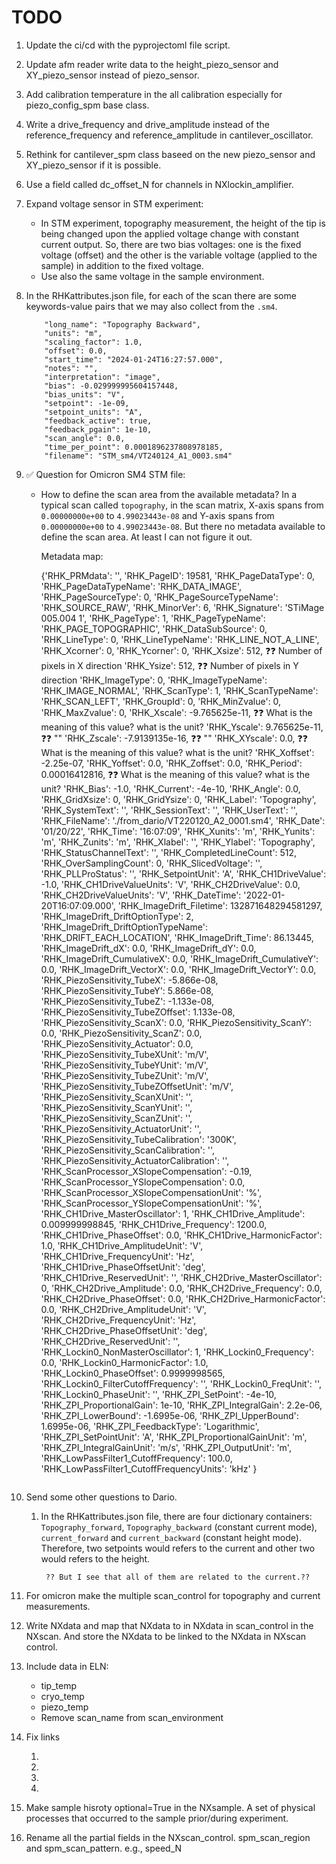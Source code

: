 # TODO
1. Update the ci/cd with the pyprojectoml file script.
2. Update afm reader write data to the height_piezo_sensor and XY_piezo_sensor instead of piezo_sensor.
3. Add calibration temperature in the all calibration especially for piezo_config_spm base class.
4. Write a drive_frequency and drive_amplitude instead of the reference_frequency and reference_amplitude in cantilever_oscillator.
5. Rethink for cantilever_spm class baseed on the new piezo_sensor and XY_piezo_sensor if it is possible.
6. Use a field called dc_offset_N for channels in NXlockin_amplifier.
7. Expand voltage sensor in STM experiment: 
    - In STM experiment, topography measurement, the height of the tip is being changed upon the applied voltage change with constant current output. So, there are two bias voltages: one is the fixed voltage (offset) and the other is the variable voltage (applied to the sample) in addition to the fixed voltage.
    - Use also the same voltage in the sample environment.
8. In the RHKattributes.json file, for each of the scan there are some keywords-value pairs that we may also collect from the `.sm4`.

    ```
        "long_name": "Topography Backward",
        "units": "m",
        "scaling_factor": 1.0,
        "offset": 0.0,
        "start_time": "2024-01-24T16:27:57.000",
        "notes": "",
        "interpretation": "image",
        "bias": -0.029999995604157448,
        "bias_units": "V",
        "setpoint": -1e-09,
        "setpoint_units": "A",
        "feedback_active": true,
        "feedback_pgain": 1e-10,
        "scan_angle": 0.0,
        "time_per_point": 0.0001896237808978185,
        "filename": "STM_sm4/VT240124_A1_0003.sm4"
    ```
9. ✅ Question for Omicron SM4 STM file:
    - How to define the scan area from the available metadata?
        In a typical scan called `topography`, in the scan matrix, X-axis spans from `0.00000000e+00` to `4.99023443e-08`
        and Y-axis spans from `0.00000000e+00` to `4.99023443e-08`. But there no metadata available to define the scan area. At least I can not figure it out.

        Metadata map:

        {'RHK_PRMdata': '',
        'RHK_PageID': 19581,
        'RHK_PageDataType': 0,
        'RHK_PageDataTypeName': 'RHK_DATA_IMAGE',
        'RHK_PageSourceType': 0,
        'RHK_PageSourceTypeName': 'RHK_SOURCE_RAW',
        'RHK_MinorVer': 6,
        'RHK_Signature': 'STiMage 005.004 1',
        'RHK_PageType': 1,
        'RHK_PageTypeName': 'RHK_PAGE_TOPOGRAPHIC',
        'RHK_DataSubSource': 0,
        'RHK_LineType': 0,
        'RHK_LineTypeName': 'RHK_LINE_NOT_A_LINE',
        'RHK_Xcorner': 0,
        'RHK_Ycorner': 0,
        'RHK_Xsize': 512, ❓❓ Number of pixels in X direction
        'RHK_Ysize': 512, ❓❓ Number of pixels in Y direction
        'RHK_ImageType': 0,
        'RHK_ImageTypeName': 'RHK_IMAGE_NORMAL',
        'RHK_ScanType': 1,
        'RHK_ScanTypeName': 'RHK_SCAN_LEFT',
        'RHK_GroupId': 0,
        'RHK_MinZvalue': 0,
        'RHK_MaxZvalue': 0,
        'RHK_Xscale': -9.765625e-11,  ❓❓ What is the meaning of this value? what is the unit?
        'RHK_Yscale': 9.765625e-11,   ❓❓     ""
        'RHK_Zscale': -7.9139135e-16, ❓❓     ""
        'RHK_XYscale': 0.0,    ❓❓ What is the meaning of this value? what is the unit?
        'RHK_Xoffset': -2.25e-07,
        'RHK_Yoffset': 0.0,
        'RHK_Zoffset': 0.0,
        'RHK_Period': 0.00016412816, ❓❓ What is the meaning of this value? what is the unit?
        'RHK_Bias': -1.0,
        'RHK_Current': -4e-10,
        'RHK_Angle': 0.0,
        'RHK_GridXsize': 0,
        'RHK_GridYsize': 0,
        'RHK_Label': 'Topography',
        'RHK_SystemText': '',
        'RHK_SessionText': '',
        'RHK_UserText': '',
        'RHK_FileName': './from_dario/VT220120_A2_0001.sm4',
        'RHK_Date': '01/20/22',
        'RHK_Time': '16:07:09',
        'RHK_Xunits': 'm',
        'RHK_Yunits': 'm',
        'RHK_Zunits': 'm',
        'RHK_Xlabel': '',
        'RHK_Ylabel': 'Topography',
        'RHK_StatusChannelText': '',
        'RHK_CompletedLineCount': 512,
        'RHK_OverSamplingCount': 0,
        'RHK_SlicedVoltage': '',
        'RHK_PLLProStatus': '',
        'RHK_SetpointUnit': 'A',
        'RHK_CH1DriveValue': -1.0,
        'RHK_CH1DriveValueUnits': 'V',
        'RHK_CH2DriveValue': 0.0,
        'RHK_CH2DriveValueUnits': 'V',
        'RHK_DateTime': '2022-01-20T16:07:09.000',
        'RHK_ImageDrift_Filetime': 132871648294581297,
        'RHK_ImageDrift_DriftOptionType': 2,
        'RHK_ImageDrift_DriftOptionTypeName': 'RHK_DRIFT_EACH_LOCATION',
        'RHK_ImageDrift_Time': 86.13445,
        'RHK_ImageDrift_dX': 0.0,
        'RHK_ImageDrift_dY': 0.0,
        'RHK_ImageDrift_CumulativeX': 0.0,
        'RHK_ImageDrift_CumulativeY': 0.0,
        'RHK_ImageDrift_VectorX': 0.0,
        'RHK_ImageDrift_VectorY': 0.0,
        'RHK_PiezoSensitivity_TubeX': -5.866e-08,
        'RHK_PiezoSensitivity_TubeY': 5.866e-08,
        'RHK_PiezoSensitivity_TubeZ': -1.133e-08,
        'RHK_PiezoSensitivity_TubeZOffset': 1.133e-08,
        'RHK_PiezoSensitivity_ScanX': 0.0,
        'RHK_PiezoSensitivity_ScanY': 0.0,
        'RHK_PiezoSensitivity_ScanZ': 0.0,
        'RHK_PiezoSensitivity_Actuator': 0.0,
        'RHK_PiezoSensitivity_TubeXUnit': 'm/V',
        'RHK_PiezoSensitivity_TubeYUnit': 'm/V',
        'RHK_PiezoSensitivity_TubeZUnit': 'm/V',
        'RHK_PiezoSensitivity_TubeZOffsetUnit': 'm/V',
        'RHK_PiezoSensitivity_ScanXUnit': '',
        'RHK_PiezoSensitivity_ScanYUnit': '',
        'RHK_PiezoSensitivity_ScanZUnit': '',
        'RHK_PiezoSensitivity_ActuatorUnit': '',
        'RHK_PiezoSensitivity_TubeCalibration': '300K',
        'RHK_PiezoSensitivity_ScanCalibration': '',
        'RHK_PiezoSensitivity_ActuatorCalibration': '',
        'RHK_ScanProcessor_XSlopeCompensation': -0.19,
        'RHK_ScanProcessor_YSlopeCompensation': 0.0,
        'RHK_ScanProcessor_XSlopeCompensationUnit': '%',
        'RHK_ScanProcessor_YSlopeCompensationUnit': '%',
        'RHK_CH1Drive_MasterOscillator': 1,
        'RHK_CH1Drive_Amplitude': 0.009999998845,
        'RHK_CH1Drive_Frequency': 1200.0,
        'RHK_CH1Drive_PhaseOffset': 0.0,
        'RHK_CH1Drive_HarmonicFactor': 1.0,
        'RHK_CH1Drive_AmplitudeUnit': 'V',
        'RHK_CH1Drive_FrequencyUnit': 'Hz',
        'RHK_CH1Drive_PhaseOffsetUnit': 'deg',
        'RHK_CH1Drive_ReservedUnit': '',
        'RHK_CH2Drive_MasterOscillator': 0,
        'RHK_CH2Drive_Amplitude': 0.0,
        'RHK_CH2Drive_Frequency': 0.0,
        'RHK_CH2Drive_PhaseOffset': 0.0,
        'RHK_CH2Drive_HarmonicFactor': 0.0,
        'RHK_CH2Drive_AmplitudeUnit': 'V',
        'RHK_CH2Drive_FrequencyUnit': 'Hz',
        'RHK_CH2Drive_PhaseOffsetUnit': 'deg',
        'RHK_CH2Drive_ReservedUnit': '',
        'RHK_Lockin0_NonMasterOscillator': 1,
        'RHK_Lockin0_Frequency': 0.0,
        'RHK_Lockin0_HarmonicFactor': 1.0,
        'RHK_Lockin0_PhaseOffset': 0.9999998565,
        'RHK_Lockin0_FilterCutoffFrequency': '',
        'RHK_Lockin0_FreqUnit': '',
        'RHK_Lockin0_PhaseUnit': '',
        'RHK_ZPI_SetPoint': -4e-10,
        'RHK_ZPI_ProportionalGain': 1e-10,
        'RHK_ZPI_IntegralGain': 2.2e-06,
        'RHK_ZPI_LowerBound': -1.6995e-06,
        'RHK_ZPI_UpperBound': 1.6995e-06,
        'RHK_ZPI_FeedbackType': 'Logarithmic',
        'RHK_ZPI_SetPointUnit': 'A',
        'RHK_ZPI_ProportionalGainUnit': 'm',
        'RHK_ZPI_IntegralGainUnit': 'm/s',
        'RHK_ZPI_OutputUnit': 'm',
        'RHK_LowPassFilter1_CutoffFrequency': 100.0,
        'RHK_LowPassFilter1_CutoffFrequencyUnits': 'kHz'
        }
        ```

10. Send some other questions to Dario.
    1. In the RHKattributes.json file, there are four dictionary containers:
     `Topography_forward`, `Topography_backward` (constant current mode), `current_forward` and `current_backward` (constant height mode). Therefore, two setpoints would refers to the current and other two would refers to the height.

            ?? But I see that all of them are related to the current.??

11. For omicron make the multiple scan_control for topography and current measurements.

12. Write NXdata and map that NXdata to in NXdata in scan_control in the NXscan. And store the NXdata to be linked to the NXdata in NXscan control.
13. Include data in ELN:
    - tip_temp
    - cryo_temp
    - piezo_temp
    - Remove scan_name from scan_environment

14. Fix links   
    1. <group name="current_sensor" type="NXsensor" optional="true"></group>
    2. <group name="voltage_sensor" type="NXsensor" optional="true"></group>
    3. <group name="piezo_sensor" type="NXsensor" optional="true"></group>
    4. <group name="sample_bias_voltage" type="NXsensor"></group>

15. Make sample hisroty optional=True in the NXsample.
    <group name="history" type="NXhistory">
        <doc>
            A set of physical processes that occurred to the sample prior/during experiment.
        </doc>
    </group>

16. Rename all the partial fields in the NXscan_control. spm_scan_region and spm_scan_pattern.
    e.g., speed_N 
